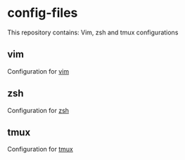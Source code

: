 # config-files
This repository contains: Vim, zsh and tmux configurations

## vim
Configuration for [vim](vim/README.md)

## zsh
Configuration for [zsh](zsh/README.md)

## tmux
Configuration for [tmux](tmux/README.md)
